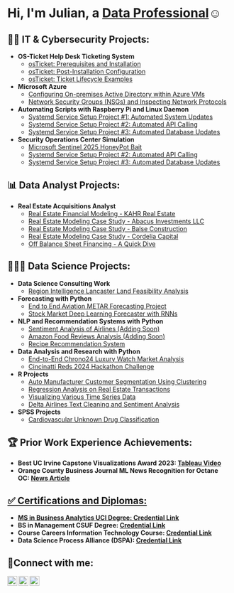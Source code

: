<h1>Hi, I'm Julian, a <a href="https://www.linkedin.com/in/julian-sotelo-553252173/">Data Professional</a>☺</h1>

<h2>👨‍💻 IT & Cybersecurity Projects:</h2>

- <b>**OS-Ticket Help Desk Ticketing System**</b>
  - [osTicket: Prerequisites and Installation](https://github.com/F00LIAN/osticket-prereqs)
  - [osTicket: Post-Installation Configuration](https://github.com/F00LIAN/osticket-post-install-config)
  - [osTicket: Ticket Lifecycle Examples](https://github.com/F00LIAN/osticket-ticket-lifecycle)
- <b>**Microsoft Azure**</b>
  - [Configuring On-premises Active Directory within Azure VMs](https://github.com/F00LIAN/configure-ad)
  - [Network Security Groups (NSGs) and Inspecting Network Protocols](https://github.com/F00LIAN/azure-network-protocols)
- <b>**Automating Scripts with Raspberry Pi and Linux Daemon**</b>
  - [Systemd Service Setup Project #1: Automated System Updates](https://github.com/F00LIAN/raspberrypi-systemd-automation-setup)
  - [Systemd Service Setup Project #2: Automated API Calling](https://github.com/F00LIAN/raspberrypi-streamlined-api-calls)
  - [Systemd Service Setup Project #3: Automated Database Updates](https://github.com/F00LIAN/raspberrypi-wrapping-up-systemd-service)
- <b>**Security Operations Center Simulation**</b>
  - [Microsoft Sentinel 2025 HoneyPot Bait]()
  - [Systemd Service Setup Project #2: Automated API Calling](https://github.com/F00LIAN/raspberrypi-streamlined-api-calls)
  - [Systemd Service Setup Project #3: Automated Database Updates](https://github.com/F00LIAN/raspberrypi-wrapping-up-systemd-service)

<h2>📊 Data Analyst Projects:</h2>

- <b>**Real Estate Acquisitions Analyst**</b>
  - [Real Estate Financial Modeling - KAHR Real Estate]()
  - [Real Estate Modeling Case Study - Abacus Investments LLC]()
  - [Real Estate Modeling Case Study - Balse Construction]()
  - [Real Estate Modeling Case Study - Cordelia Capital]()
  - [Off Balance Sheet Financing - A Quick Dive](https://github.com/F00LIAN/Off-Balance-Sheet-Financing-Overview)

<h2>🧑🏼‍🔬 Data Science Projects:</h2>

- <b>**Data Science Consulting Work**</b>
  - [Region Intelligence Lancaster Land Feasibility Analysis](https://drive.google.com/file/d/1fQdWs5vOd7e91-xgVRszChxEUqSJC94o/view?usp=drive_link)
- <b>**Forecasting with Python**</b>
  - [End to End Aviation METAR Forecasting Project](https://github.com/F00LIAN/Aviation-METAR-Forecasting)
  - [Stock Market Deep Learning Forecaster with RNNs](https://github.com/F00LIAN/stockForecaster)
- <b>**NLP and Recommendation Systems with Python**</b>
  - [Sentiment Analysis of Airlines (Adding Soon)]()
  - [Amazon Food Reviews Analysis (Adding Soon)]()
  - [Recipe Recommendation System](https://github.com/F00LIAN/Recipe-Recommender-System)
- <b>**Data Analysis and Research with Python**</b>
  - [End-to-End Chrono24 Luxury Watch Market Analysis](https://github.com/F00LIAN/luxury_watch_market)
  - [Cincinatti Reds 2024 Hackathon Challenge](https://github.com/F00LIAN/Reds_Pitching_Hackathon_Team_Mendoza_Line)
- <b>**R Projects**</b>
  - [Auto Manufacturer Customer Segmentation Using Clustering](https://github.com/F00LIAN/Auto-Manufacturer-Customer-Segmentation-With-R)
  - [Regression Analysis on Real Estate Transactions](https://github.com/F00LIAN/Real-Estate-Regression-Analysis-Using-R)
  - [Visualizing Various Time Series Data](https://github.com/F00LIAN/Visualizing-Data-With-R)
  - [Delta Airlines Text Cleaning and Sentiment Analysis](https://github.com/F00LIAN/Delta-Airlines-Text-Analysis-With-R)
- <b>**SPSS Projects**</b>
  - [Cardiovascular Unknown Drug Classification](https://github.com/F00LIAN/Cardiovascular-Drug-Classification-With-SPSS)

<h2>🏆 Prior Work Experience Achievements:</h2>

- <b>Best UC Irvine Capstone Visualizations Award 2023: <a href="https://youtu.be/oKuI605eEZc">Tableau Video</a></b>
- <b>Orange County Business Journal ML News Recognition for Octane OC: <a href="https://www.ocbj.com/oc-homepage/ai-program-predicts-capital-raising-success/">News Article</b>

<h2>✅ Certifications and Diplomas:</h2>

- <b>MS in Business Analytics UCI Degree: <a href="https://drive.google.com/file/d/11Hx3tvXvxoibctzkTfcIotJyLH2Br4jB/view?usp=drive_link">Credential Link</a></b>
- <b>BS in Management CSUF Degree: <a href="https://drive.google.com/file/d/1NDzGqtUum1jNkH5u3Zr6XHSNVOOs1G_x/view?usp=sharing">Credential Link</a></b>
- <b>Course Careers Information Technology Course: <a href="https://drive.google.com/file/d/1KvoX-IVTI57I1z8oMuC7pKlJ9rcLBCcH/view?usp=drive_link">Credential Link</a></b>
- <b>Data Science Process Alliance (DSPA): <a href="https://courses.datascience-pm.com/evidence-page/?bg=4703&eid=592&uid=467">Credential Link</a></b>

<h2>🤳Connect with me:</h2>

[<img align="left" alt="Josh | Twitter" width="22px" src="https://cdn.jsdelivr.net/npm/simple-icons@v3/icons/twitter.svg" />][twitter]
[<img align="left" alt="Josh | LinkedIn" width="22px" src="https://cdn.jsdelivr.net/npm/simple-icons@v3/icons/linkedin.svg" />][linkedin]
[<img align="left" alt="Josh | Instagram" width="22px" src="https://cdn.jsdelivr.net/npm/simple-icons@v3/icons/instagram.svg" />][instagram]

[twitter]: https://twitter.com/Julian
[instagram]: https://www.instagram.com/goodenoughgainz
[linkedin]: https://www.linkedin.com/in/julian-sotelo-553252173/
